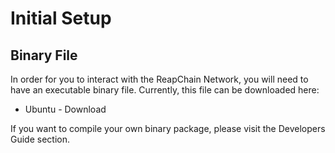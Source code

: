 # Initial Setup

## Binary File

In order for you to interact with the ReapChain Network, you will need to have an executable binary file. Currently, this file can be downloaded here:&#x20;

* Ubuntu - Download

If you want to compile your own binary package, please visit the Developers Guide section.
